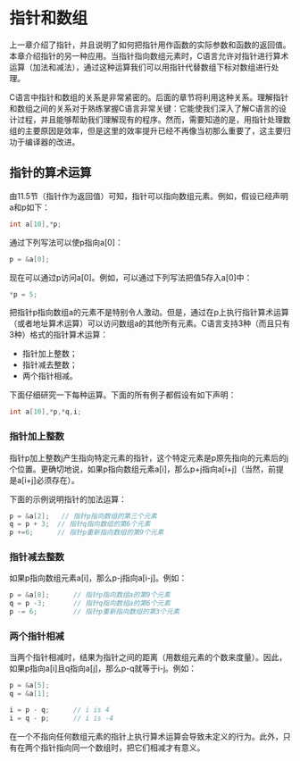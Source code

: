 # 指针和数组

上一章介绍了指针，并且说明了如何把指针用作函数的实际参数和函数的返回值。本章介绍指针的另一种应用。当指针指向数组元素时，C语言允许对指针进行算术运算（加法和减法），通过这种运算我们可以用指针代替数组下标对数组进行处理。



C语言中指针和数组的关系是非常紧密的。后面的章节将利用这种关系。理解指针和数组之间的关系对于熟练掌握C语言非常关键：它能使我们深入了解C语言的设计过程，并且能够帮助我们理解现有的程序。然而，需要知道的是，用指针处理数组的主要原因是效率，但是这里的效率提升已经不再像当初那么重要了，这主要归功于编译器的改进。



## 指针的算术运算

由11.5节（指针作为返回值）可知，指针可以指向数组元素。例如，假设已经声明a和p如下：

```c
int a[10],*p;
```

通过下列写法可以使p指向a[0]：

```c
p = &a[0];
```

现在可以通过p访问a[0]。例如，可以通过下列写法把值5存入a[0]中：

```c
*p = 5;
```



把指针p指向数组a的元素不是特别令人激动。但是，通过在p上执行指针算术运算（或者地址算术运算）可以访问数组a的其他所有元素。C语言支持3种（而且只有3种）格式的指针算术运算：

- 指针加上整数；
- 指针减去整数；
- 两个指针相减。



下面仔细研究一下每种运算。下面的所有例子都假设有如下声明：

```c
int a[10],*p,*q,i;
```



### 指针加上整数

指针p加上整数j产生指向特定元素的指针，这个特定元素是p原先指向的元素后的j个位置。更确切地说，如果p指向数组元素a[i]，那么p+j指向a[i+j]（当然，前提是a[i+j]必须存在）。



下面的示例说明指针的加法运算：

```c
p = &a[2];   // 指针p指向数组的第三个元素
q = p + 3;	// 指针q指向数组的第6个元素
p +=6;		// 指针p重新指向数组的第9个元素
```



### 指针减去整数

如果p指向数组元素a[i]，那么p-j指向a[i-j]。例如：

```c
p = &a[8];		// 指针p指向数组a的第9个元素
q = p -3;		// 指针q指向数组a的第6个元素
p -= 6;			// 指针p重新指向数组的第3个元素
```



### 两个指针相减

当两个指针相减时，结果为指针之间的距离（用数组元素的个数来度量）。因此，如果p指向a[i]且q指向a[j]，那么p-q就等于i-j。例如：

```c
p = &a[5];
q = &a[1];

i = p - q;		// i is 4
i = q - p;		// i is -4
```



在一个不指向任何数组元素的指针上执行算术运算会导致未定义的行为。此外，只有在两个指针指向同一个数组时，把它们相减才有意义。




